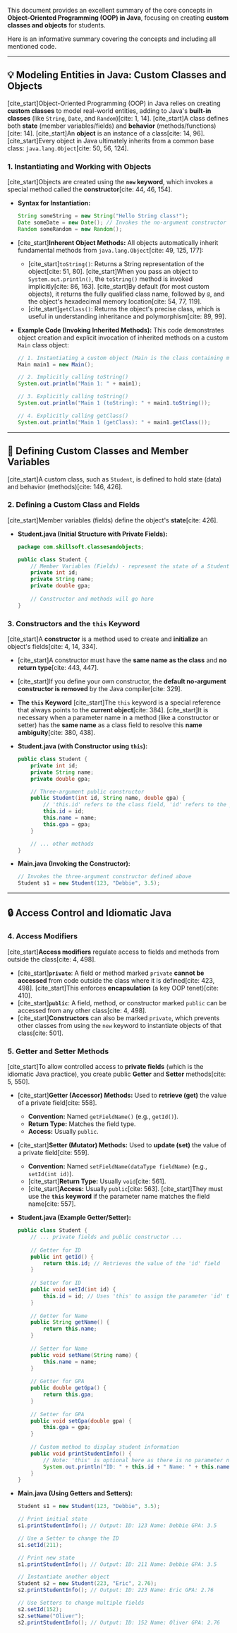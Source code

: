 This document provides an excellent summary of the core concepts in **Object-Oriented Programming (OOP) in Java**, focusing on creating **custom classes and objects** for students.

Here is an informative summary covering the concepts and including all mentioned code.

-----

## 💡 Modeling Entities in Java: Custom Classes and Objects

[cite\_start]Object-Oriented Programming (OOP) in Java relies on creating **custom classes** to model real-world entities, adding to Java's **built-in classes** (like `String`, `Date`, and `Random`)[cite: 1, 14]. [cite\_start]A class defines both **state** (member variables/fields) and **behavior** (methods/functions)[cite: 14]. [cite\_start]An **object** is an instance of a class[cite: 14, 96]. [cite\_start]Every object in Java ultimately inherits from a common base class: `java.lang.Object`[cite: 50, 56, 124].

### 1\. Instantiating and Working with Objects

[cite\_start]Objects are created using the **`new` keyword**, which invokes a special method called the **constructor**[cite: 44, 46, 154].

* **Syntax for Instantiation:**

  ```java
  String someString = new String("Hello String class!");
  Date someDate = new Date(); // Invokes the no-argument constructor
  Random someRandom = new Random();
  ```

* [cite\_start]**Inherent Object Methods:** All objects automatically inherit fundamental methods from `java.lang.Object`[cite: 49, 125, 177]:

    * [cite\_start]`toString()`: Returns a String representation of the object[cite: 51, 80]. [cite\_start]When you pass an object to `System.out.println()`, the `toString()` method is invoked implicitly[cite: 86, 163]. [cite\_start]By default (for most custom objects), it returns the fully qualified class name, followed by `@`, and the object's hexadecimal memory location[cite: 54, 77, 119].
    * [cite\_start]`getClass()`: Returns the object's precise class, which is useful in understanding inheritance and polymorphism[cite: 89, 99].

* **Example Code (Invoking Inherited Methods):**
  This code demonstrates object creation and explicit invocation of inherited methods on a custom `Main` class object:

  ```java
  // 1. Instantiating a custom object (Main is the class containing main method)
  Main main1 = new Main(); 

  // 2. Implicitly calling toString()
  System.out.println("Main 1: " + main1);

  // 3. Explicitly calling toString()
  System.out.println("Main 1 (toString): " + main1.toString()); 

  // 4. Explicitly calling getClass()
  System.out.println("Main 1 (getClass): " + main1.getClass()); 
  ```

-----

## 🧱 Defining Custom Classes and Member Variables

[cite\_start]A custom class, such as `Student`, is defined to hold state (data) and behavior (methods)[cite: 146, 426].

### 2\. Defining a Custom Class and Fields

[cite\_start]Member variables (fields) define the object's **state**[cite: 426].

* **Student.java (Initial Structure with Private Fields):**
  ```java
  package com.skillsoft.classesandobjects;

  public class Student {
      // Member Variables (Fields) - represent the state of a Student object
      private int id;
      private String name;
      private double gpa;
      
      // Constructor and methods will go here
  }
  ```

### 3\. Constructors and the `this` Keyword

[cite\_start]A **constructor** is a method used to create and **initialize** an object's fields[cite: 4, 14, 334].

* [cite\_start]A constructor must have the **same name as the class** and **no return type**[cite: 443, 447].

* [cite\_start]If you define your own constructor, the **default no-argument constructor is removed** by the Java compiler[cite: 329].

* **The `this` Keyword**
  [cite\_start]The `this` keyword is a special reference that always points to the **current object**[cite: 384]. [cite\_start]It is necessary when a parameter name in a method (like a constructor or setter) has the **same name** as a class field to resolve this **name ambiguity**[cite: 380, 438].

* **Student.java (with Constructor using `this`):**

  ```java
  public class Student {
      private int id;
      private String name;
      private double gpa;

      // Three-argument public constructor
      public Student(int id, String name, double gpa) {
          // 'this.id' refers to the class field, 'id' refers to the parameter
          this.id = id; 
          this.name = name;
          this.gpa = gpa;
      }

      // ... other methods
  }
  ```

* **Main.java (Invoking the Constructor):**

  ```java
  // Invokes the three-argument constructor defined above
  Student s1 = new Student(123, "Debbie", 3.5); 
  ```

-----

## 🔒 Access Control and Idiomatic Java

### 4\. Access Modifiers

[cite\_start]**Access modifiers** regulate access to fields and methods from outside the class[cite: 4, 498].

* [cite\_start]**`private`**: A field or method marked `private` **cannot be accessed** from code outside the class where it is defined[cite: 423, 498]. [cite\_start]This enforces **encapsulation** (a key OOP tenet)[cite: 410].
* [cite\_start]**`public`**: A field, method, or constructor marked `public` can be accessed from any other class[cite: 4, 498].
* [cite\_start]**Constructors** can also be marked `private`, which prevents other classes from using the `new` keyword to instantiate objects of that class[cite: 501].

### 5\. Getter and Setter Methods

[cite\_start]To allow controlled access to **private fields** (which is the idiomatic Java practice), you create public **Getter** and **Setter** methods[cite: 5, 550].

* [cite\_start]**Getter (Accessor) Methods:** Used to **retrieve (get)** the value of a private field[cite: 558].

    * **Convention:** Named `getFieldName()` (e.g., `getId()`).
    * **Return Type:** Matches the field type.
    * **Access:** Usually `public`.

* [cite\_start]**Setter (Mutator) Methods:** Used to **update (set)** the value of a private field[cite: 559].

    * **Convention:** Named `setFieldName(dataType fieldName)` (e.g., `setId(int id)`).
    * [cite\_start]**Return Type:** Usually `void`[cite: 561].
    * [cite\_start]**Access:** Usually `public`[cite: 563]. [cite\_start]They must use the **`this` keyword** if the parameter name matches the field name[cite: 557].

* **Student.java (Example Getter/Setter):**

  ```java
  public class Student {
      // ... private fields and public constructor ...
      
      // Getter for ID
      public int getId() {
          return this.id; // Retrieves the value of the 'id' field
      }
      
      // Setter for ID
      public void setId(int id) {
          this.id = id; // Uses 'this' to assign the parameter 'id' to the field 'this.id'
      }
      
      // Getter for Name
      public String getName() {
          return this.name;
      }
      
      // Setter for Name
      public void setName(String name) {
          this.name = name;
      }
      
      // Getter for GPA
      public double getGpa() {
          return this.gpa;
      }
      
      // Setter for GPA
      public void setGpa(double gpa) {
          this.gpa = gpa;
      }
      
      // Custom method to display student information
      public void printStudentInfo() {
          // Note: 'this' is optional here as there is no parameter name conflict
          System.out.println("ID: " + this.id + " Name: " + this.name + " GPA: " + this.gpa); 
      }
  }
  ```

* **Main.java (Using Getters and Setters):**

  ```java
  Student s1 = new Student(123, "Debbie", 3.5); 

  // Print initial state
  s1.printStudentInfo(); // Output: ID: 123 Name: Debbie GPA: 3.5

  // Use a Setter to change the ID
  s1.setId(211);

  // Print new state
  s1.printStudentInfo(); // Output: ID: 211 Name: Debbie GPA: 3.5

  // Instantiate another object
  Student s2 = new Student(223, "Eric", 2.76);
  s2.printStudentInfo(); // Output: ID: 223 Name: Eric GPA: 2.76

  // Use Setters to change multiple fields
  s2.setId(152);
  s2.setName("Oliver");
  s2.printStudentInfo(); // Output: ID: 152 Name: Oliver GPA: 2.76
  ```